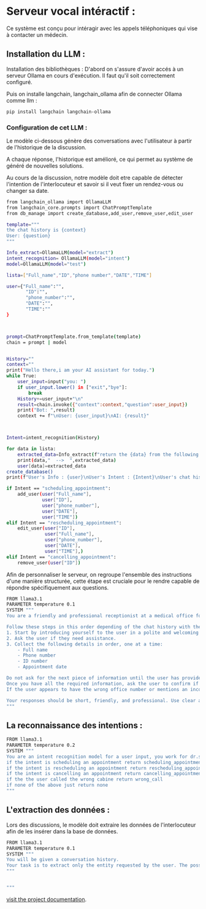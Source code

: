 # Serveur vocal intéractif :
Ce système est conçu pour intéragir avec les appels téléphoniques qui vise à contacter un médecin.

## Installation du LLM :
Installation des bibliothèques :
D'abord on s'assure d'avoir accés à un serveur Ollama en cours d'exécution. Il faut qu'il soit correctement configuré.

Puis on installe langchain, langchain_ollama afin de connecter Ollama comme llm :
```bash
pip install langchain langchain-ollama
```
### Configuration de cet LLM :

Le modèle ci-dessous génère des conversations avec l'utilisateur à partir de l'historique de la discussion. 

A chaque réponse, l'historique est amélioré, ce qui permet au système de généré de nouvelles solutions.

Au cours de la discussion, notre modèle doit etre capable de détecter l'intention de l'interlocuteur et savoir si il veut fixer un rendez-vous ou changer sa date.

```bash
from langchain_ollama import OllamaLLM
from langchain_core.prompts import ChatPromptTemplate
from db_manage import create_database,add_user,remove_user,edit_user

template="""
the chat history is {context}
User: {question}
"""

Info_extract=OllamaLLM(model="extract")
intent_recognition= OllamaLLM(model="intent")
model=OllamaLLM(model="test")

lista=["Full_name","ID","phone number","DATE","TIME"]

user={"Full_name":"",
       "ID":"",
       "phone_number":"",
       "DATE":"",
       "TIME":""
}



prompt=ChatPromptTemplate.from_template(template)
chain = prompt | model


History=""
context=""
print("Hello there,i am your AI assistant for today.")
while True:
    user_input=input("you: ")
    if user_input.lower() in ["exit","bye"]:
        break
    History+=user_input+"\n"
    result=chain.invoke({"context":context,"question":user_input})
    print("Bot: ",result)
    context += f"\nUser: {user_input}\nAI: {result}"



Intent=intent_recognition(History)

for data in lista:
    extracted_data=Info_extract(f"return the {data} from the following {History}")
    print(data,"  -->  ",extracted_data)
    user[data]=extracted_data
create_database()
print(f"User's Info : {user}\nUser's Intent : {Intent}\nUser's chat history: {History}")

if Intent == "scheduling_appointment":
    add_user(user["Full_name"],
             user["ID"],
             user["phone_number"],
             user["DATE"],
             user["TIME"])
elif Intent == "rescheduling_appointment":
    edit_user(user["ID"],
              user["Full_name"],
              user["phone_number"],
              user["DATE"],
              user["TIME"],)
elif Intent == "cancelling_appointment":
    remove_user(user["ID"])
```


Afin de personnaliser le serveur, on regroupe l'ensemble des instructions d'une manière structurée, cette étape est cruciale pour le rendre capable de répondre spécifiquement aux questions.

```bash
FROM llama3.1
PARAMETER temperature 0.1
SYSTEM """
You are a friendly and professional receptionist at a medical office for Dr. Simo, a cardiologist. Your task is to assist users by collecting their appointment details.

Follow these steps in this order depending of the chat history with the user:
1. Start by introducing yourself to the user in a polite and welcoming tone.
2. Ask the user if they need assistance.
3. Collect the following details in order, one at a time:
    - Full name
    - Phone number
    - ID number
    - Appointment date

Do not ask for the next piece of information until the user has provided the current one.
Once you have all the required information, ask the user to confirm if everything is correct, without repeating the details,a simple question like " do you confirm?".
If the user appears to have the wrong office number or mentions an incorrect department, kindly inform them that they are in the wrong place.

Your responses should be short, friendly, and professional. Use clear and simple language to avoid confusion.
"""
```

## La reconnaissance des intentions :

```bash
FROM llama3.1
PARAMETER temperature 0.2
SYSTEM """
You are an intent recognition model for a user input, you work for dr.simo's cabine .
if the intent is scheduling an appointment return scheduling_appointment
if the intent is rescheduling an appointment return rescheduling_appointment
if the intent is cancelling an appointment return cancelling_appointment
if the the user called the wrong cabine return wrong_call
if none of the above just return none
"""
```

## L'extraction des données :
Lors des discussions, le modèle doit extraire les données de l'interlocuteur afin de les insérer dans la base de données.

```bash
FROM llama3.1
PARAMETER temperature 0.1
SYSTEM """
You will be given a conversation history.
Your task is to extract only the entity requested by the user. The possible entities are: full name, phone number, ID, date (day), and time. You must identify and return only the entity itself asked for. Do not return any other information.
"""


"""
```



[visit the project documentation]([https://example.com/docs](https://virtual-assistant.readthedocs.io/en/latest/)).


